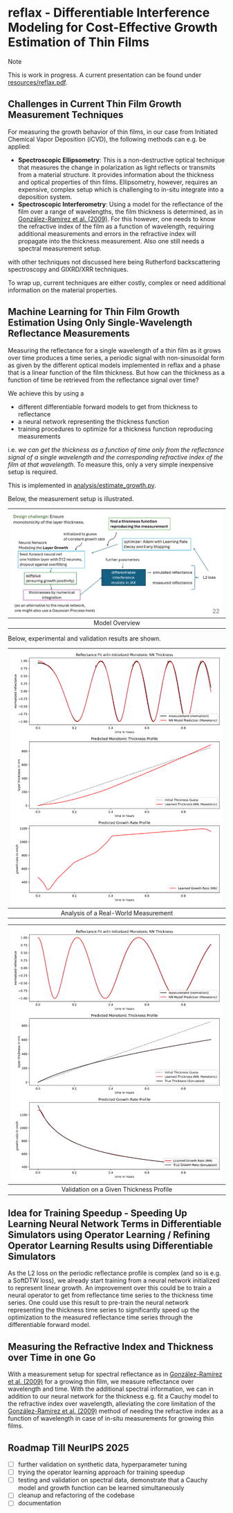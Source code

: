# reflax - Differentiable Interference Modeling for Cost-Effective Growth Estimation of Thin Films

> [!NOTE]  
> This is work in progress. A current presentation can be found under [resources/reflax.pdf](resources/reflax.pdf).

## Challenges in Current Thin Film Growth Measurement Techniques

For measuring the growth behavior of thin films, in our case from Initiated Chemical Vapor Deposition (iCVD), the following methods can e.g. be applied:

- **Spectroscopic Ellipsometry**: This is a non-destructive optical technique that measures the change in polarization as light reflects or transmits from a material structure. It provides information about the thickness and optical properties of thin films. Ellipsometry, however, requires an expensive, complex setup which is challenging to in-situ integrate into a deposition system.
- **Spectroscopic Interferometry**: Using a model for the reflectance of the film over a range of wavelengths, the film thickness is determined, as in [González-Ramírez et al. (2009)](https://doi.org/10.1155/2009/594175). For this however, one needs to know the refractive index of the film as a function of wavelength, requiring additional measurements and errors in the refractive index will propagate into the thickness measurement. Also one still needs a spectral measurement setup.

with other techniques not discussed here being Rutherford backscattering spectroscopy and GIXRD/XRR techniques.

To wrap up, current techniques are either costly, complex or need additional information on the material properties.

## Machine Learning for Thin Film Growth Estimation Using Only Single-Wavelength Reflectance Measurements

Measuring the reflectance for a single wavelength of a thin film as it grows over time produces a time series, a periodic signal with non-sinusoidal form as given by the different optical models implemented in reflax and a phase that is a linear function of the film thickness. But how can the thickness as a function of time be retrieved from the reflectance signal over time?

We achieve this by using a

- different differentiable forward models to get from thickness to reflectance
- a neural network representing the thickness function
- training procedures to optimize for a thickness function reproducing measurements

i.e. *we can get the thickness as a function of time only from the reflectance signal of a single wavelength and the corresponding refractive index of the film at that wavelength*. To measure this, only a very simple inexpensive setup is required.

This is implemented in [analysis/estimate_growth.py](analysis/estimate_growth.py).

Below, the measurement setup is illustrated.

| ![Model Overview](model.png) |
|:----------------------------:|
| Model Overview               |

Below, experimental and validation results are shown.

| ![Analysis of Real-World Measurement](analysis.svg) |
|:---------------------------------------------------:|
| Analysis of a Real-World Measurement                |

| ![Validation on a Given Thickness Profile](validation.svg) |
|:----------------------------------------------------------:|
| Validation on a Given Thickness Profile                    |

## Idea for Training Speedup - Speeding Up Learning Neural Network Terms in Differentiable Simulators using Operator Learning / Refining Operator Learning Results using Differentiable Simulators

As the L2 loss on the periodic reflectance profile is complex (and so is e.g. a SoftDTW loss), we already start training from a neural network initialized to represent linear growth. An improvement over this could be to train a neural operator to get from reflectance time series to the thickness time series. One could use this result to pre-train the neural network representing the thickness time series to significantly speed up the optimization to the measured reflectance time series through the differentiable forward model.

## Measuring the Refractive Index and Thickness over Time in one Go

With a measurement setup for spectral reflectance as in [González-Ramírez et al. (2009)](https://doi.org/10.1155/2009/594175) for a growing thin film, we measure reflectance over wavelength and time. With the additional spectral information, we can in addition to our neural network for the thickness e.g. fit a Cauchy model to the refractive index over wavelength, alleviating the core limitation of the [González-Ramírez et al. (2009)](https://doi.org/10.1155/2009/594175) method of needing the refractive index as a function of wavelength in case of in-situ measurements for growing thin films.

## Roadmap Till NeurIPS 2025

- [ ] further validation on synthetic data, hyperparameter tuning
- [ ] trying the operator learning approach for training speedup
- [ ] testing and validation on spectral data, demonstrate that a Cauchy model and growth function can be learned simultaneously
- [ ] cleanup and refactoring of the codebase
- [ ] documentation
